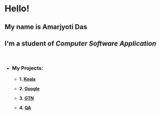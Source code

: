 # Hello! &nbsp;

## My name is **Amarjyoti Das** &nbsp;

## I'm a student of _Computer Software Application_ &nbsp;

&nbsp;

- ### **My Projects:** &nbsp;

  - **1. [Koala](koala/index.html)**

  - **2. [Google](google/index.html)**

  - **3. [GTN](gtn/index.html)**

  - **4. [QA](qa/index.html)**
